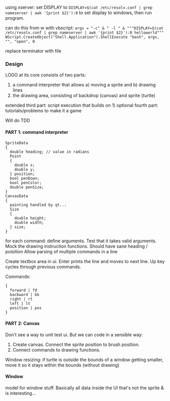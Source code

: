 using xserver:
set DISPLAY to `DISPLAY=$(cat /etc/resolv.conf | grep nameserver | awk '{print $2}'):0` to set display to windows, then run program.

can do this from w with vbscript:
`args = "-c" & " -l " & """DISPLAY=$(cat /etc/resolv.conf | grep nameserver | awk '{print $2}'):0 helloworld""" WScript.CreateObject("Shell.Application").ShellExecute "bash", args, "", "open", 0`

replace terminator with file

### Design

LOGO at its core consists of two parts:

1. a command interpreter that allows a) moving a sprite and b) drawing lines
2. the drawing area, consisting of backdrop (canvas) and sprite (turtle)

extended third part: script execution that builds on 1)
optional fourth part: tutorials/problems to make it a game

Will do TDD

#### PART 1: command interpreter

```
SpriteData
{
  double heading; // value in radians
  Point
  {
    double x;
    double y;
  } position;
  bool penDown;
  bool penColor;
  double penSize;
}
CanvasData
{
  painting handled by qt...
  Size
  {
    double height;
    double width;
  } size;
}
```

for each command: define arguments. Test that it takes valid arguments.
Mock the drawing instruction functions. Should have sane heading / poisition
Allow parsing of multiple commands in a line

Create textbox area in ui. Enter prints the line and moves to next line.
Up key cycles through previous commands.

Commands:

```
{
  forward | fd
  backward | bk
  right | rt
  left | lt
  position | pos
}
```

#### PART 2: Canvas

Don't see a way to unit test ui. But we can code in a sensible way:

1. Create canvas. Connect the sprite position to brush position.
2. Connect commands to drawing functions.

Window resizing:
if turtle is outside the bounds of a window getting smaller, move it so it stays within the bounds (without drawing)

#### Window

model for window stuff. Basically all data inside the UI that's not the sprite & is interesting...
